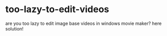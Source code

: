 # too-lazy-to-edit-videos
are you too lazy to edit image base videos in windows movie maker? here solution!
